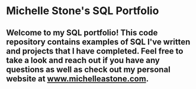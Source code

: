 # Michelle Stone's SQL Portfolio
## Welcome to my SQL portfolio! This code repository contains examples of SQL I've written and projects that I have completed. Feel free to take a look and reach out if you have any questions as well as check out my personal website at www.michelleastone.com.
